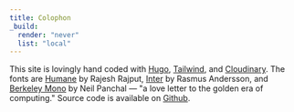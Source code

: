 ```yaml
---
title: Colophon
_build:
  render: "never"
  list: "local"
---
```


This site is lovingly hand coded with [Hugo](https://nextjs.org), [Tailwind](https:tailwindcss.com), and [Cloudinary](https://cloudinary.com). The fonts are [Humane](https://www.behance.net/rajputrajesh) by Rajesh Rajput, [Inter](https://rsms.me/inter) by Rasmus Andersson, and [Berkeley Mono](https://berkeleygraphics.com/typefaces/berkeley-mono) by Neil Panchal — "a love letter to the golden era of computing." Source code is available on [Github](https://github.com/jmegs).

